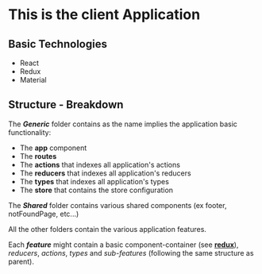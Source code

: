 # This is the client Application
## Basic Technologies
* React
* Redux
* Material

## Structure - Breakdown
The ***Generic*** folder contains as the name implies the application basic
functionality:
* The **app** component
* The **routes**
* The **actions** that indexes all application's actions
* The **reducers** that indexes all application's reducers
* The **types** that indexes all application's types
* The **store** that contains the store configuration

The ***Shared*** folder contains various shared components (ex footer, notFoundPage, etc...)

All the other folders contain the various application features.

Each ***feature*** might contain a basic component-container (see [**redux**](http://redux.js.org/)),
*reducers*, *actions*, *types* and *sub-features* (following the same structure as parent).

